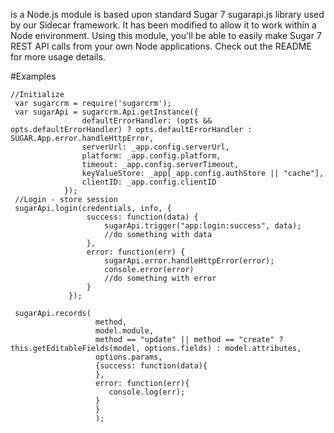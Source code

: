  is a Node.js module is based upon standard Sugar 7 sugarapi.js library used by our Sidecar framework. It has been modified to allow it to work within a Node environment. Using this module, you'll be able to easily make Sugar 7 REST API calls from your own Node applications. Check out the README for more usage details.
 
 
 
 #Examples
 

 ```
 //Initialize
  var sugarcrm = require('sugarcrm');
  var sugarApi = sugarcrm.Api.getInstance({
                 defaultErrorHandler: (opts && opts.defaultErrorHandler) ? opts.defaultErrorHandler : SUGAR.App.error.handleHttpError,
                 serverUrl: _app.config.serverUrl,
                 platform: _app.config.platform,
                 timeout: _app.config.serverTimeout,
                 keyValueStore: _app[_app.config.authStore || "cache"],
                 clientID: _app.config.clientID
             });
  //Login - store session
  sugarApi.login(credentials, info, {
                  success: function(data) {
                      sugarApi.trigger("app:login:success", data);
                      //do something with data
                  },
                  error: function(err) {
                      sugarApi.error.handleHttpError(error);
                      console.error(error)
                      //do something with error
                  }
              });        
             
  sugarApi.records(
                    method,
                    model.module,
                    method == "update" || method == "create" ? this.getEditableFields(model, options.fields) : model.attributes,
                    options.params,
                    {success: function(data){
                    },
                    error: function(err){
                       console.log(err);
                    }
                    }
                    );

    
 ```
 
 
 